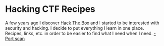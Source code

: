# Hacking CTF Recipes
A few years ago I discover [Hack The Box](http://www.hackthebox.eu) and I started to be interested with security and hacking. I decide to put everything I learn in one place. Recipes, links, etc. in order to be easier to find what I need when I need. 
 [- Port scan](https://github.com/rogermanich/Hack-CTF-tools/portscan.md)
